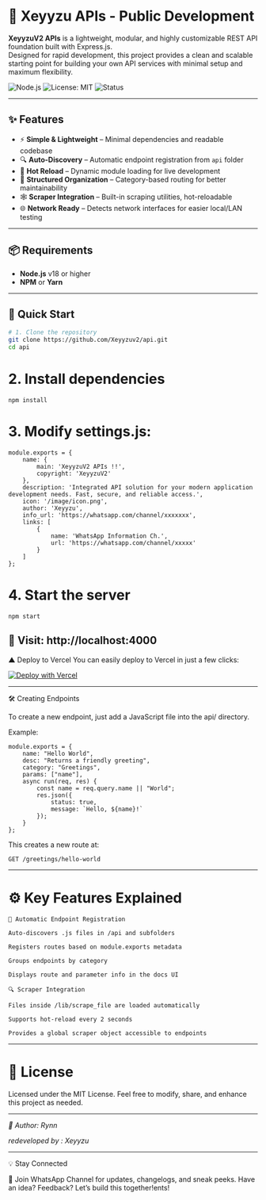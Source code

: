 # 🚀 Xeyyzu APIs - Public Development

**XeyyzuV2 APIs** is a lightweight, modular, and highly customizable REST API foundation built with Express.js.  
Designed for rapid development, this project provides a clean and scalable starting point for building your own API services with minimal setup and maximum flexibility.

![Node.js](https://img.shields.io/badge/Node.js-v18%2B-green?logo=node.js)
![License: MIT](https://img.shields.io/badge/License-MIT-yellow.svg)
![Status](https://img.shields.io/badge/status-⁉️-blue)

---

## ✨ Features

- ⚡ **Simple & Lightweight** – Minimal dependencies and readable codebase  
- 🔍 **Auto-Discovery** – Automatic endpoint registration from `api` folder  
- 🔄 **Hot Reload** – Dynamic module loading for live development  
- 📁 **Structured Organization** – Category-based routing for better maintainability  
- 🕸️ **Scraper Integration** – Built-in scraping utilities, hot-reloadable  
- 🌐 **Network Ready** – Detects network interfaces for easier local/LAN testing  

---

## 📦 Requirements

- **Node.js** v18 or higher  
- **NPM** or **Yarn**

---

## 🚀 Quick Start

```bash
# 1. Clone the repository
git clone https://github.com/Xeyyzuv2/api.git
cd api
```
# 2. Install dependencies
```
npm install
```
# 3. Modify settings.js:
```
module.exports = {
    name: {
        main: 'XeyyzuV2 APIs !!',
        copyright: 'XeyyzuV2'
    },
    description: 'Integrated API solution for your modern application development needs. Fast, secure, and reliable access.',
    icon: '/image/icon.png',
    author: 'Xeyyzu',
    info_url: 'https://whatsapp.com/channel/xxxxxxx',
    links: [
        {
            name: 'WhatsApp Information Ch.',
            url: 'https://whatsapp.com/channel/xxxxx'
        }
    ]
};
```
# 4. Start the server
```
npm start
```
🔗 Visit: http://localhost:4000
---


▲ Deploy to Vercel
You can easily deploy to Vercel in just a few clicks:

[![Deploy with Vercel](https://vercel.com/button)](https://vercel.com/new/clone?repository-url=https%3A%2F%2Fgithub.com%2Xeyyzuv2%2api)




---

🛠 Creating Endpoints

To create a new endpoint, just add a JavaScript file into the api/ directory.

Example:
```
module.exports = {
    name: "Hello World",
    desc: "Returns a friendly greeting",
    category: "Greetings",
    params: ["name"],
    async run(req, res) {
        const name = req.query.name || "World";
        res.json({
            status: true,
            message: `Hello, ${name}!`
        });
    }
};
```
This creates a new route at:
```
GET /greetings/hello-world
```

---

# ⚙️ Key Features Explained
```
🔧 Automatic Endpoint Registration

Auto-discovers .js files in /api and subfolders

Registers routes based on module.exports metadata

Groups endpoints by category

Displays route and parameter info in the docs UI
```

```
🔍 Scraper Integration

Files inside /lib/scrape_file are loaded automatically

Supports hot-reload every 2 seconds

Provides a global scraper object accessible to endpoints
```

---

# 📄 License

Licensed under the MIT License.
Feel free to modify, share, and enhance this project as needed.


---
*👤 Author: Rynn*

*redeveloped by : Xeyyzu*

---

💡 Stay Connected

📢 Join WhatsApp Channel for updates, changelogs, and sneak peeks.
Have an idea? Feedback? Let’s build this together!ents!
